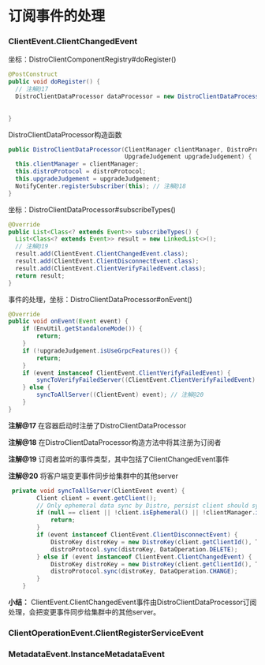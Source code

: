 





# 订阅事件的处理



### ClientEvent.ClientChangedEvent

坐标：DistroClientComponentRegistry#doRegister()

```java
@PostConstruct
public void doRegister() {
  // 注解@17
  DistroClientDataProcessor dataProcessor = new DistroClientDataProcessor(clientManager, distroProtocol,
                                                                          upgradeJudgement);
 
}
```

DistroClientDataProcessor构造函数

```java
public DistroClientDataProcessor(ClientManager clientManager, DistroProtocol distroProtocol,
                                 UpgradeJudgement upgradeJudgement) {
  this.clientManager = clientManager;
  this.distroProtocol = distroProtocol;
  this.upgradeJudgement = upgradeJudgement;
  NotifyCenter.registerSubscriber(this); // 注解@18
}
```

坐标：DistroClientDataProcessor#subscribeTypes()

```java
@Override
public List<Class<? extends Event>> subscribeTypes() {
  List<Class<? extends Event>> result = new LinkedList<>();
  // 注解@19
  result.add(ClientEvent.ClientChangedEvent.class);
  result.add(ClientEvent.ClientDisconnectEvent.class);
  result.add(ClientEvent.ClientVerifyFailedEvent.class);
  return result;
}
```

事件的处理，坐标：DistroClientDataProcessor#onEvent()

```java
@Override
public void onEvent(Event event) {
    if (EnvUtil.getStandaloneMode()) {
        return;
    }
    if (!upgradeJudgement.isUseGrpcFeatures()) {
        return;
    }
    if (event instanceof ClientEvent.ClientVerifyFailedEvent) {
        syncToVerifyFailedServer((ClientEvent.ClientVerifyFailedEvent) event);
    } else {
        syncToAllServer((ClientEvent) event); // 注解@20
    }
}
```

**注解@17** 在容器启动时注册了DistroClientDataProcessor

**注解@18** 在DistroClientDataProcessor构造方法中将其注册为订阅者

**注解@19** 订阅者监听的事件类型，其中包括了ClientChangedEvent事件

**注解@20** 将客户端变更事件同步给集群中的其他server

```java
 private void syncToAllServer(ClientEvent event) {
        Client client = event.getClient();
        // Only ephemeral data sync by Distro, persist client should sync by raft.
        if (null == client || !client.isEphemeral() || !clientManager.isResponsibleClient(client)) {
            return;
        }
        if (event instanceof ClientEvent.ClientDisconnectEvent) {
            DistroKey distroKey = new DistroKey(client.getClientId(), TYPE);
            distroProtocol.sync(distroKey, DataOperation.DELETE);
        } else if (event instanceof ClientEvent.ClientChangedEvent) {
            DistroKey distroKey = new DistroKey(client.getClientId(), TYPE);
            distroProtocol.sync(distroKey, DataOperation.CHANGE); 
        }
    }
```



**小结：** ClientEvent.ClientChangedEvent事件由DistroClientDataProcessor订阅处理，会把变更事件同步给集群中的其他server。



###  ClientOperationEvent.ClientRegisterServiceEvent







### MetadataEvent.InstanceMetadataEvent



### 











